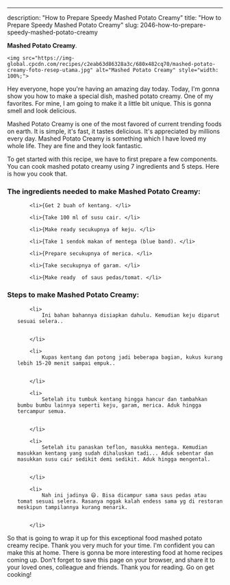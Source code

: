 ---
description: "How to Prepare Speedy Mashed Potato Creamy"
title: "How to Prepare Speedy Mashed Potato Creamy"
slug: 2046-how-to-prepare-speedy-mashed-potato-creamy

<p>
	<strong>Mashed Potato Creamy</strong>. 
	
</p>
<p>
	
	<img src="https://img-global.cpcdn.com/recipes/c2eab63d86328a3c/680x482cq70/mashed-potato-creamy-foto-resep-utama.jpg" alt="Mashed Potato Creamy" style="width: 100%;">
	
	
</p>
<p>
	Hey everyone, hope you're having an amazing day today. Today, I'm gonna show you how to make a special dish, mashed potato creamy. One of my favorites. For mine, I am going to make it a little bit unique. This is gonna smell and look delicious.
</p>
	
<p>
	
</p>
<p>
	Mashed Potato Creamy is one of the most favored of current trending foods on earth. It is simple, it's fast, it tastes delicious. It's appreciated by millions every day. Mashed Potato Creamy is something which I have loved my whole life. They are fine and they look fantastic.
</p>

<p>
To get started with this recipe, we have to first prepare a few components. You can cook mashed potato creamy using 7 ingredients and 5 steps. Here is how you cook that.
</p>

<h3>The ingredients needed to make Mashed Potato Creamy:</h3>

<ol>
	
		<li>{Get 2 buah of kentang. </li>
	
		<li>{Take 100 ml of susu cair. </li>
	
		<li>{Make ready secukupnya of keju. </li>
	
		<li>{Take 1 sendok makan of mentega (blue band). </li>
	
		<li>{Prepare secukupnya of merica. </li>
	
		<li>{Take secukupnya of garam. </li>
	
		<li>{Make ready  of saus pedas/tomat. </li>
	
</ol>
<p>
	
</p>

<h3>Steps to make Mashed Potato Creamy:</h3>

<ol>
	
		<li>
			Ini bahan bahannya disiapkan dahulu. Kemudian keju diparut sesuai selera..
			
			
		</li>
	
		<li>
			Kupas kentang dan potong jadi beberapa bagian, kukus kurang lebih 15-20 menit sampai empuk..
			
			
		</li>
	
		<li>
			Setelah itu tumbuk kentang hingga hancur dan tambahkan bumbu bumbu lainnya seperti keju, garam, merica. Aduk hingga tercampur semua.
			
			
		</li>
	
		<li>
			Setelah itu panaskan teflon, masukka mentega. Kemudian masukkan kentang yang sudah dihaluskan tadi... Aduk sebentar dan masukkan susu cair sedikit demi sedikit. Aduk hingga mengental.
			
			
		</li>
	
		<li>
			Nah ini jadinya 😄. Bisa dicampur sama saus pedas atau tomat sesuai selera. Rasanya nggak kalah endess sama yg di restoran meskipun tampilannya kurang menarik.
			
			
		</li>
	
</ol>

<p>
	
</p>

<p>
	So that is going to wrap it up for this exceptional food mashed potato creamy recipe. Thank you very much for your time. I'm confident you can make this at home. There is gonna be more interesting food at home recipes coming up. Don't forget to save this page on your browser, and share it to your loved ones, colleague and friends. Thank you for reading. Go on get cooking!
</p>
